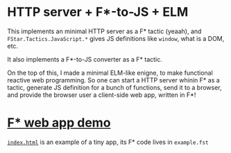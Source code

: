 # HTTP server + F*-to-JS + ELM

This implements an minimal HTTP server as a F* tactic (yeaah), and `FStar.Tactics.JavaScript.*` gives JS definitions like `window`, what is a DOM, etc.

It also implements a F*-to-JS converter as a F* tactic.

On the top of this, I made a minimal ELM-like enigne, to make functional reactive web programming. So one can start a HTTP server whinin F* as a tactic, generate JS definition for a bunch of functions, send it to a browser, and provide the browser user a client-side web app, written in F*!

# [F* web app demo](https://raw.githack.com/W95Psp/FStar-HTTP-Server/master/index.html)
[`index.html`](https://raw.githack.com/W95Psp/FStar-HTTP-Server/master/index.html) is an example of a tiny app, its F* code lives in `example.fst` 





